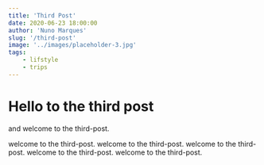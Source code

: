 ```yaml
---
title: 'Third Post'
date: 2020-06-23 18:00:00
author: 'Nuno Marques'
slug: '/third-post'
image: '../images/placeholder-3.jpg'
tags:
    - lifstyle
    - trips
---
```


# Hello to the third post
and welcome to the third-post.

welcome to the third-post. welcome to the third-post. welcome to the third-post. welcome to the third-post. welcome to the third-post.